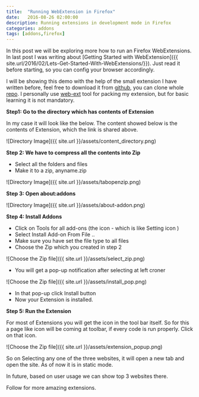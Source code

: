 ```yaml
---
title:  "Running WebExtension in Firefox"
date:   2016-08-26 02:00:00
description: Running extensions in development mode in Firefox
categories: addons
tags: [addons,firefox]
---
```


In this post we will be exploring more how to run an Firefox WebExtensions. In last post I was writing about [Getting Started with WebExtension]({{ site.url/2016/02/Lets-Get-Started-With-WebExtensions/}}). Just read it before starting, so you can config your browser accordingly. 


I will be showing this demo with the help of the small extension I have written before, feel free to download it from [github](https://github.com/iamVP7/MyExtensions/tree/master/tabopen/Firefox), you can clone whole [repo](https://github.com/iamVP7/MyExtensions/).  I personally use [web-ext](https://github.com/mozilla/web-ext) tool for packing my extension, but for basic learning it is not mandatory.


**Step1: Go to the directory which has contents of Extension**

In my case it will look like the below. The content showed below is the contents of Extension, which the link is shared above.

![Directory Image]({{  site.url }}/assets/content_directory.png)

**Step 2: We have to compress all the contents into Zip**

- Select all the folders and files
- Make it to a zip, anyname.zip

![Directory Image]({{  site.url }}/assets/tabopenzip.png)


**Step 3: Open about:addons**

![Directory Image]({{  site.url }}/assets/about-addon.png)

**Step 4: Install Addons**

- Click on Tools for all add-ons (the icon - which is like Setting icon )
- Select Install Add-on From File ..
- Make sure you have set the file type to all files
- Choose the Zip which you created in step 2

![Choose the Zip file]({{  site.url }}/assets/select_zip.png)

- You will get a pop-up notification after selecting at left croner

![Choose the Zip file]({{  site.url }}/assets/install_pop.png)

- In that pop-up click Install button
- Now your Extension is installed.

**Step 5: Run the Extension**

For most of Extensions you will get the icon in the tool bar itself. So for this a page like icon will be coming at toolbar, if every code is run properly. Click on that icon.

![Choose the Zip file]({{  site.url }}/assets/extension_popup.png)

So on Selecting any one of the three websites, it will open a new tab and open the site. As of now it is in static mode.

In future, based on user usage we can show top 3 websites there. 

Follow for more amazing extensions.

